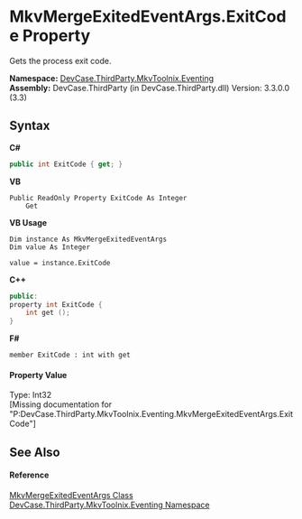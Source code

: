 # MkvMergeExitedEventArgs.ExitCode Property 
 

Gets the process exit code.

**Namespace:**&nbsp;<a href="N_DevCase_ThirdParty_MkvToolnix_Eventing">DevCase.ThirdParty.MkvToolnix.Eventing</a><br />**Assembly:**&nbsp;DevCase.ThirdParty (in DevCase.ThirdParty.dll) Version: 3.3.0.0 (3.3)

## Syntax

**C#**<br />
``` C#
public int ExitCode { get; }
```

**VB**<br />
``` VB
Public ReadOnly Property ExitCode As Integer
	Get
```

**VB Usage**<br />
``` VB Usage
Dim instance As MkvMergeExitedEventArgs
Dim value As Integer

value = instance.ExitCode

```

**C++**<br />
``` C++
public:
property int ExitCode {
	int get ();
}
```

**F#**<br />
``` F#
member ExitCode : int with get

```


#### Property Value
Type: Int32<br />\[Missing <value> documentation for "P:DevCase.ThirdParty.MkvToolnix.Eventing.MkvMergeExitedEventArgs.ExitCode"\]

## See Also


#### Reference
<a href="T_DevCase_ThirdParty_MkvToolnix_Eventing_MkvMergeExitedEventArgs">MkvMergeExitedEventArgs Class</a><br /><a href="N_DevCase_ThirdParty_MkvToolnix_Eventing">DevCase.ThirdParty.MkvToolnix.Eventing Namespace</a><br />